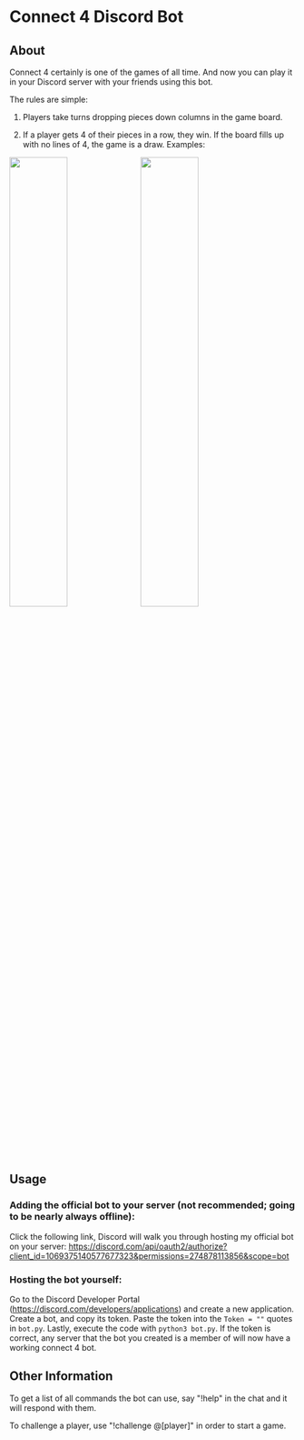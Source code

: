 # Connect 4 Discord Bot

## About
Connect 4 certainly is one of the games of all time. And now you can play it in your Discord server with your friends using this bot. 

The rules are simple:

1. Players take turns dropping pieces down columns in the game board.

2. If a player gets 4 of their pieces in a row, they win. If the board fills up with no lines of 4, the game is a draw. Examples:

<p float = "left">
    <img src = "https://user-images.githubusercontent.com/72321241/221975114-8605321e-5d6d-4173-aa29-e56ce7a87d07.png" width = 45% >
    <img src = "https://user-images.githubusercontent.com/72321241/221975115-469be18c-b017-495b-a81d-c44ae01ccc2e.PNG" width = 45% >
</p>

## Usage

### Adding the official bot to your server (not recommended; going to be nearly always offline):

Click the following link, Discord will walk you through hosting my official bot on your server: https://discord.com/api/oauth2/authorize?client_id=1069375140577677323&permissions=274878113856&scope=bot

### Hosting the bot yourself:

Go to the Discord Developer Portal (https://discord.com/developers/applications) and create a new application. Create a bot, and copy its token. Paste the token into the `Token = ""` quotes in `bot.py`. Lastly, execute the code with `python3 bot.py`. If the token is correct, any server that the bot you created is a member of will now have a working connect 4 bot.

## Other Information
To get a list of all commands the bot can use, say "!help" in the chat and it will respond with them.

To challenge a player, use "!challenge @[player]" in order to start a game.
